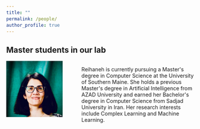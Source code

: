 ```yaml
---
title: ""
permalink: /people/
author_profile: true
---
```


## Master students in our lab


<!-- ![](/images/Reihaneh.jpg) -->

<!-- <img src="/images/Reihaneh.jpg" alt="Reihaneh" width="300" height="300">
* Reihaneh is currently pursuing a Master's degree in Computer Science at the University of Southern Maine. She holds a previous Master's degree in Artificial Intelligence from AZAD University and earned her Bachelor's degree in Computer Science from Sadjad University in Iran. Her research interests include Complex Learning and Machine Learning.
 -->

  <div>
  <div><img src="/images/Reihaneh.jpg" alt="Reihaneh" style="float: left; width: 30%"> </div>
  <div style="float: right; width:60%"> <p> Reihaneh is currently pursuing a Master's degree in Computer Science at the University of Southern Maine. She holds a previous Master's degree in Artificial Intelligence from AZAD University and earned her Bachelor's degree in Computer Science from Sadjad University in Iran. Her research interests include Complex Learning and Machine Learning.</p> </div>
</div>